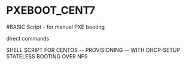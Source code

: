 # PXEBOOT_CENT7

#BASIC Script - for manual PXE booting

direct commands

SHELL SCRIPT FOR CENTOS -- PROVISIONING -- WITH DHCP-SETUP STATELESS BOOTING OVER NFS 
